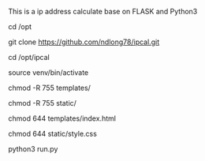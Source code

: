 This is a ip address calculate base on FLASK and Python3

cd /opt

git clone https://github.com/ndlong78/ipcal.git

cd /opt/ipcal

source venv/bin/activate

chmod -R 755 templates/

chmod -R 755 static/

chmod 644 templates/index.html

chmod 644 static/style.css

python3 run.py
